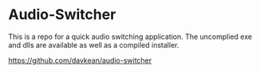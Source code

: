 # Audio-Switcher

This is a repo for a quick audio switching application. The uncomplied exe and dlls are available as well as a compiled installer.

https://github.com/davkean/audio-switcher
